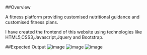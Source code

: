 ##Overview

A fitness platform providing customised nutritional guidance and customised fitness plans.

I have created the frontend of this website using technologies like HTML5,CSS3,Javascript,Jquery and Bootstrap.

##Expected Output
![image](https://user-images.githubusercontent.com/95848686/177268282-b9bd8c8e-fa39-4ec3-844f-2696e57ab62f.png)
![image](https://user-images.githubusercontent.com/95848686/177268392-f8b477aa-2c4b-4910-a016-964f5d68b7b2.png)
![image](https://user-images.githubusercontent.com/95848686/177268493-4929c278-29a9-4f77-88f3-efe98b051f97.png)
